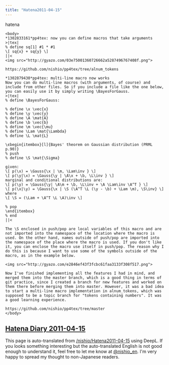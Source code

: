 ```yaml
---
title: "Hatena2011-04-15"
---
```


hatena

```
<body>
*1302833161*pp4tex: now you can define macros that take arguments
>|tex|
% define sq[1] #1 * #1
\[ sq{x} + sq{y} \] 
||<
<img src="http://gyazo.com/03e75001360726662a5287496767408f.png">

https://github.com/nishio/pp4tex/tree/alnum_tokens

*1302879430*pp4tex: multi-line macro now works
Now you can do multi-line macros (with arguments, of course) and include from other files. So if you include a file like the one below, you can easily use it by simply writing \BayesForGauss.
>|tex|
% define \BayesForGauss:

% define \x \vec{x}
% define \y \vec{y}
% define \A \mat{A}
% define \b \vec{b}
% define \m \vec{\mu}
% define \Lam \mat{\Lambda}
% define \L \mat{L}

\ϵbegin{itembox}[l]{Bayes' theorem on Gaussian distribution (PRML p.90)}
% push
% define \S \mat{\Sigma}

given:
\[ p(\x) = \Gauss{\x | \m, \Lam\inv } \]
\[ p(\y|\x) = \Gauss{\y | \A\x + \b, \L\inv } \]
marginal and conditional distributions are:
\[ p(\y) = \Gauss{\y| \A\m + \b, \L\inv + \A \Lam\inv \A^T } \]
\[ p(\x|\y) = \Gauss{\x | \S (\A^T \L (\y - \b) + \Lam \m), \S\inv} \]
where
\[ \S = (\Lam + \A^T \L \A)\inv \]

% pop
\end{itembox}
% end
||<

The \S enclosed in push/pop are local variables of this macro and are not imported into the namespace of the location where the macro is used. On the other hand, names outside of push/pop are imported into the namespace of the place where the macro is used. If you don't like it, you can enclose the macro use itself in push/pop. The reason why I do this is because I want to use some of the symbols outside of the macro, as in the example below.

<img src="http://gyazo.com/e2846ef43f3fcbc61faa3133f308f517.png">

Now I've finished implementing all the features I had in mind, and merged them into the master branch, which is a good thing in terms of git practice, since I created a branch for new features and worked on them there before merging them into master. However, it was a bad idea to start a multi-line macro implementation in alnum_tokens, which was supposed to be a topic branch for "tokens containing numbers". It was a good learning experience.

https://github.com/nishio/pp4tex/tree/master
</body>
```


[Hatena Diary 2011-04-15](https://nishiohirokazu.hatenadiary.org/archive/2011/04/15)
---
This page is auto-translated from [/nishio/Hatena2011-04-15](https://scrapbox.io/nishio/Hatena2011-04-15) using DeepL. If you looks something interesting but the auto-translated English is not good enough to understand it, feel free to let me know at [@nishio_en](https://twitter.com/nishio_en). I'm very happy to spread my thought to non-Japanese readers.